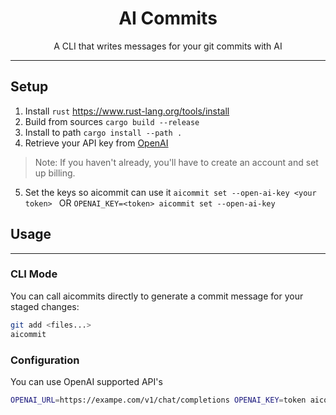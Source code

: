 <div align="center">
  <div>
    <h1 align="center">AI Commits</h1>
  </div>
	<p>A CLI that writes messages for your git commits with AI</p>
</div>

___
## Setup
1. Install `rust` https://www.rust-lang.org/tools/install
2. Build from sources `cargo build --release`
3. Install to path `cargo install --path .`
4. Retrieve your API key from [OpenAI](https://platform.openai.com/account/api-keys)
> Note: If you haven't already, you'll have to create an account and set up billing.
5. Set the keys so aicommit can use it
`aicommit set --open-ai-key <your token> ` OR `OPENAI_KEY=<token> aicommit set --open-ai-key`

## Usage

---
### CLI Mode
You can call aicommits directly to generate a commit message for your staged changes:
```bash
git add <files...>
aicommit
```

### Configuration
You can use OpenAI supported API's
```bash
OPENAI_URL=https://exampe.com/v1/chat/completions OPENAI_KEY=token aicommit set
```